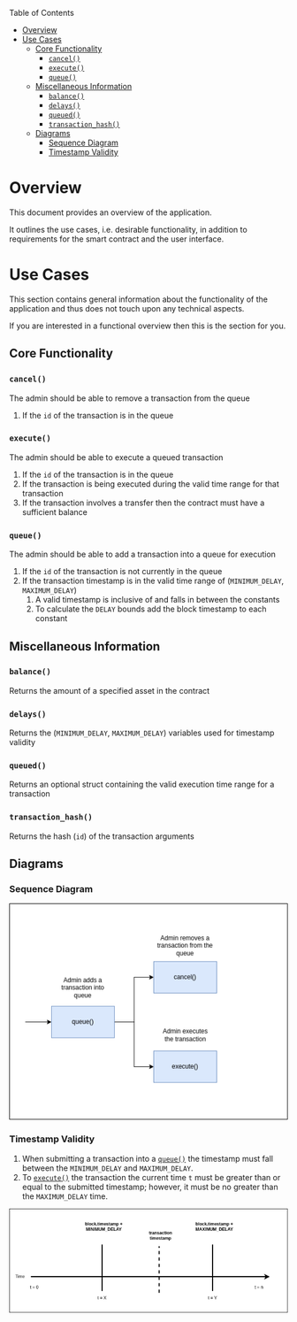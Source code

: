 Table of Contents
- [Overview](#overview)
- [Use Cases](#use-cases)
  - [Core Functionality](#core-functionality)
    - [`cancel()`](#cancel)
    - [`execute()`](#execute)
    - [`queue()`](#queue)
  - [Miscellaneous Information](#miscellaneous-information)
    - [`balance()`](#balance)
    - [`delays()`](#delays)
    - [`queued()`](#queued)
    - [`transaction_hash()`](#transaction_hash)
  - [Diagrams](#diagrams)
    - [Sequence Diagram](#sequence-diagram)
    - [Timestamp Validity](#timestamp-validity)

# Overview

This document provides an overview of the application.

It outlines the use cases, i.e. desirable functionality, in addition to requirements for the smart contract and the user interface.

# Use Cases

This section contains general information about the functionality of the application and thus does not touch upon any technical aspects.

If you are interested in a functional overview then this is the section for you.

## Core Functionality

### `cancel()`

The admin should be able to remove a transaction from the queue

1. If the `id` of the transaction is in the queue

### `execute()`

The admin should be able to execute a queued transaction

1. If the `id` of the transaction is in the queue
2. If the transaction is being executed during the valid time range for that transaction
3. If the transaction involves a transfer then the contract must have a sufficient balance

### `queue()`

The admin should be able to add a transaction into a queue for execution

1. If the `id` of the transaction is not currently in the queue
2. If the transaction timestamp is in the valid time range of (`MINIMUM_DELAY`, `MAXIMUM_DELAY`)
   1. A valid timestamp is inclusive of and falls in between the constants
   2. To calculate the `DELAY` bounds add the block timestamp to each constant

## Miscellaneous Information

### `balance()`

Returns the amount of a specified asset in the contract

### `delays()`

Returns the (`MINIMUM_DELAY`, `MAXIMUM_DELAY`) variables used for timestamp validity

### `queued()`

Returns an optional struct containing the valid execution time range for a transaction

### `transaction_hash()`

Returns the hash (`id`) of the transaction arguments

## Diagrams

### Sequence Diagram

![Timelock Sequence Diagram](.docs/timelock-sequence-diagram.png)

### Timestamp Validity

1. When submitting a transaction into a [`queue()`](#queue) the timestamp must fall between the `MINIMUM_DELAY` and `MAXIMUM_DELAY`.
2. To [`execute()`](#execute) the transaction the current time `t` must be greater than or equal to the submitted timestamp; however, it must be no greater than the `MAXIMUM_DELAY` time.

![Timelock Timestamp Diagram](.docs/timelock-timestamp-validity.png)
